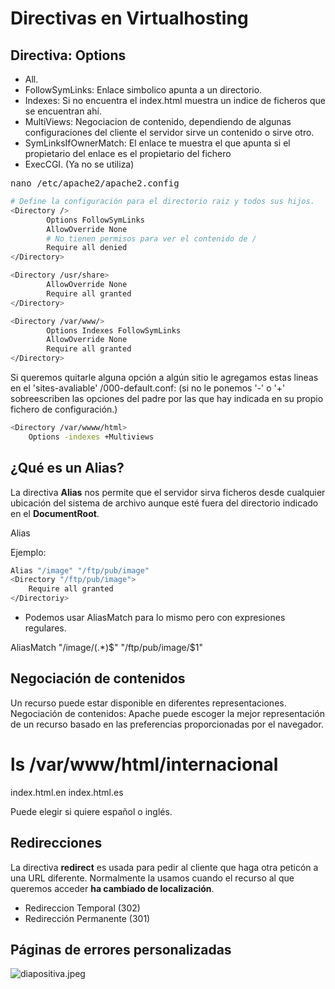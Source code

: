 
# Directivas en Virtualhosting

## Directiva: Options

* All.
* FollowSymLinks: Enlace simbolico apunta a un directorio.
* Indexes: Si no encuentra el index.html muestra un indice de ficheros que se encuentran ahí.
* MultiViews: Negociacion de contenido, dependiendo de algunas configuraciones del cliente el servidor sirve un contenido o sirve otro.
* SymLinksIfOwnerMatch: El enlace te muestra el que apunta si el propietario del enlace es el propietario del fichero
* ExecCGI. (Ya no se utiliza)

<pre>nano /etc/apache2/apache2.config</pre>
```sh
# Define la configuración para el directorio raiz y todos sus hijos.
<Directory />
        Options FollowSymLinks
        AllowOverride None
        # No tienen permisos para ver el contenido de /
        Require all denied
</Directory>

<Directory /usr/share>
        AllowOverride None
        Require all granted
</Directory>

<Directory /var/www/>
        Options Indexes FollowSymLinks
        AllowOverride None
        Require all granted
</Directory>

```

Si queremos quitarle alguna opción a algún sitio le agregamos estas lineas en el 'sites-avaliable' /000-default.conf: (si no le ponemos '-' o '+' sobreescriben las opciones del padre por las que hay indicada en su propio fichero de configuración.)

```sh
<Directory /var/wwww/html>
    Options -indexes +Multiviews
```
## ¿Qué es un Alias?

La directiva **Alias** nos permite que el servidor sirva ficheros desde cualquier ubicación del sistema de archivo aunque esté fuera del directorio indicado en el **DocumentRoot**.

Alias <url> <sistema de archivos>

Ejemplo:

```sh
Alias "/image" "/ftp/pub/image"
<Directory "/ftp/pub/image">
    Require all granted
</Directoriy>
```
* Podemos usar AliasMatch para lo mismo pero con expresiones regulares.

AliasMatch "/image/(.*)$" "/ftp/pub/image/$1"

## Negociación de contenidos

Un recurso puede estar disponible en diferentes representaciones. Negociación de contenidos: Apache puede escoger la mejor representación de un recurso basado en las preferencias proporcionadas por el navegador.

# ls /var/www/html/internacional
index.html.en index.html.es

Puede elegir si quiere español o inglés.

## Redirecciones

La directiva **redirect** es usada para pedir al cliente que haga otra peticón a una URL diferente. Normalmente la usamos cuando el recurso al que queremos acceder **ha cambiado de localización**.

* Redireccion Temporal (302)
* Redirección Permanente (301)

## Páginas de errores personalizadas

![diapositiva.jpeg](https://github.com/CeliaGMqrz/virtualhosting_apache/blob/main/capturas/diapositiva.jpeg)

